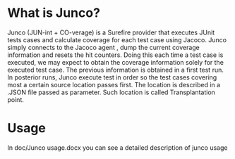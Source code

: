 What is Junco?
==============

Junco (JUN-int + CO-verage) is a Surefire provider that executes JUnit tests cases and calculate coverage for each test case using Jacoco. Junco simply connects to the Jacoco agent , dump the current coverage information and resets the hit counters. Doing this each time a test case is executed,  we may expect to obtain  the coverage information solely for the executed test case.
The previous information is obtained in a first test run. In posterior runs, Junco execute test in order so the test cases covering most a certain source location passes first. The location is described in a .JSON file passed as parameter. Such location is called Transplantation point.

Usage
=====

In doc/Junco usage.docx you can see a detailed description of junco usage
